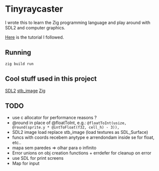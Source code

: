# Tinyraycaster

I wrote this to learn the Zig programming language and play around with SDL2
and computer graphics.

[Here](https://github.com/ssloy/tinyraycaster/wiki) is the tutorial I followed.

## Running

`zig build run`

## Cool stuff used in this project

[SDL2](https://www.libsdl.org/index.php)
[stb_image](https://github.com/nothings/stb)
[Zig](https://ziglang.org/)

## TODO

- use c allocator for performance reasons ?
- @round in place of @floatToInt,
  e.g.: `@floatToInt(usize, @round(sprite.y * @intToFloat(f32, cell_h) - 3)),`
- SDL2 image load replace stb_image (load textures as SDL_Surface)
- funcs with coords recebem anytype e arrendondam inside se for float, etc..
- mapa sem paredes => olhar para o infinito
- Error unions on obj creation functions + errdefer for cleanup on error
- use SDL for print screens
- Map for input
